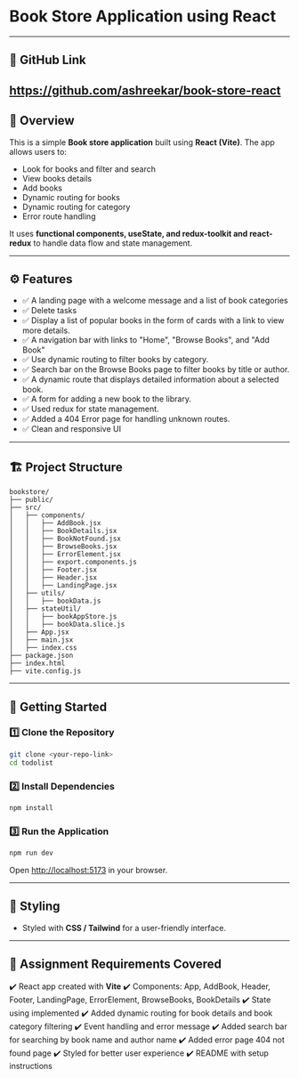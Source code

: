 # Book Store Application using React

---

## 📝 GitHub Link

https://github.com/ashreekar/book-store-react
---

## 📌 Overview

This is a simple **Book store application** built using **React (Vite)**.
The app allows users to:

* Look for books and filter and search
* View books details
* Add books
* Dynamic routing for books
* Dynamic routing for category
* Error route handling

It uses **functional components, useState, and redux-toolkit and  react-redux** to handle data flow and state management.

---

## ⚙️ Features

* ✅ A landing page with a welcome message and a list of book categories 
* ✅ Delete tasks
* ✅ Display a list of popular books in the form of cards with a link to view more details.
* ✅ A navigation bar with links to "Home", "Browse Books", and "Add Book" 
* ✅ Use dynamic routing to filter books by category.
* ✅ Search bar on the Browse Books page to filter books by title 
or author. 
* ✅ A dynamic route that displays detailed information about a selected book.
* ✅ A form for adding a new book to the library. 
* ✅ Used redux for state management.
* ✅ Added a 404 Error page for handling unknown routes.
* ✅ Clean and responsive UI

---

## 🏗️ Project Structure

```
bookstore/
├── public/
├── src/
│   ├── components/
│   │   ├── AddBook.jsx
│   │   ├── BookDetails.jsx
│   │   ├── BookNotFound.jsx
│   │   ├── BrowseBooks.jsx
│   │   ├── ErrorElement.jsx
│   │   ├── export.components.js
│   │   ├── Footer.jsx
│   │   ├── Header.jsx
│   │   ├── LandingPage.jsx
│   ├── utils/
│   │   ├── bookData.js
│   ├── stateUtil/
│   │   ├── bookAppStore.js
│   │   ├── bookData.slice.js
│   ├── App.jsx
│   ├── main.jsx
│   ├── index.css
├── package.json
├── index.html
├── vite.config.js
```

---

## 🚀 Getting Started

### 1️⃣ Clone the Repository

```bash
git clone <your-repo-link>
cd todolist
```

### 2️⃣ Install Dependencies

```bash
npm install
```

### 3️⃣ Run the Application

```bash
npm run dev
```

Open [http://localhost:5173](http://localhost:5173) in your browser.

---

## 🎨 Styling

* Styled with **CSS / Tailwind** for a user-friendly interface.

---

## 📜 Assignment Requirements Covered

✔️ React app created with **Vite**
✔️ Components: App, AddBook, Header, Footer, LandingPage, ErrorElement, BrowseBooks, BookDetails
✔️ State using implemented
✔️ Added dynamic routing for book details and book category filtering
✔️ Event handling and error message
✔️ Added search bar for searching by book name and author name
✔️ Added error page 404 not found page
✔️ Styled for better user experience
✔️ README with setup instructions
